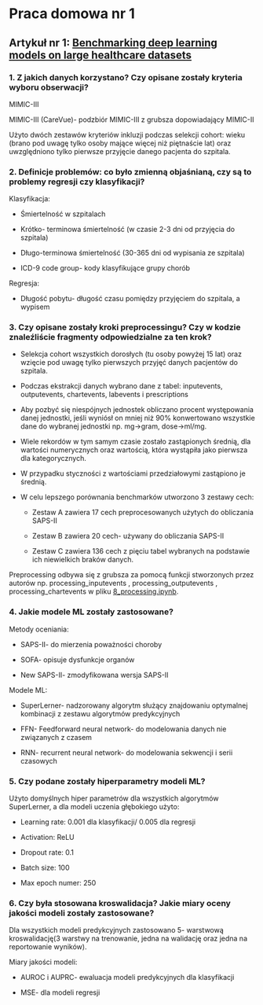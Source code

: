 # Praca domowa nr 1
## Artykuł nr 1: [Benchmarking deep learning models on large healthcare datasets](https://www.sciencedirect.com/science/article/pii/S1532046418300716)
### 1. Z jakich danych korzystano? Czy opisane zostały kryteria wyboru obserwacji? 

   MIMIC-III 

   MIMIC-III (CareVue)- podzbiór MIMIC-III z grubsza dopowiadający MIMIC-II 

   Użyto dwóch zestawów kryteriów inkluzji podczas selekcji cohort: wieku (brano pod uwagę tylko osoby mające więcej niż piętnaście lat) oraz uwzględniono tylko pierwsze przyjęcie danego pacjenta do szpitala. 

### 2. Definicje problemów: co było zmienną objaśnianą, czy są to problemy regresji czy klasyfikacji? 

   Klasyfikacja: 

   * Śmiertelność w szpitalach  

   * Krótko- terminowa śmiertelność (w czasie 2-3 dni od przyjęcia do szpitala) 

   * Długo-terminowa śmiertelność (30-365 dni od wypisania ze szpitala) 

   * ICD-9 code group- kody klasyfikujące grupy chorób  

   Regresja: 

   * Długość pobytu- długość czasu pomiędzy przyjęciem do szpitala, a wypisem 

 

### 3. Czy opisane zostały kroki preprocessingu? Czy w kodzie znaleźliście fragmenty odpowiedzialne za ten krok? 

   * Selekcja cohort wszystkich dorosłych (tu osoby powyżej 15 lat) oraz wzięcie pod uwagę tylko pierwszych przyjęć danych pacjentów do szpitala. 

   * Podczas ekstrakcji danych wybrano dane z tabel: inputevents, outputevents, chartevents, labevents i prescriptions 

   * Aby pozbyć się niespójnych jednostek obliczano procent występowania danej jednostki, jeśli wyniósł on mniej niż 90% konwertowano wszystkie dane do wybranej jednostki np. mg->gram, dose->ml/mg. 

   * Wiele rekordów w tym samym czasie zostało zastąpionych średnią, dla wartości numerycznych oraz wartością, która wystąpiła jako pierwsza dla kategorycznych. 

   * W przypadku styczności z wartościami przedziałowymi zastąpiono je średnią. 
   
   * W celu lepszego porównania benchmarków utworzono 3 zestawy cech: 

       * Zestaw A zawiera 17 cech preprocesowanych użytych do obliczania SAPS-II  

       * Zestaw B zawiera 20 cech- używany do obliczania SAPS-II 

       * Zestaw C zawiera 136 cech z pięciu tabel wybranych na podstawie ich niewielkich braków danych. 

   Preprocessing odbywa się z grubsza za pomocą funkcji stworzonych przez autorów np. processing_inputevents , processing_outputevents , processing_chartevents w pliku [8_processing.ipynb](https://github.com/USC-Melady/Benchmarking_DL_MIMICIII/blob/master/Codes/mimic3_mvcv/8_processing.ipynb).

 

### 4. Jakie modele ML zostały zastosowane? 

   Metody oceniania: 

   * SAPS-II- do mierzenia poważności choroby 

   * SOFA- opisuje dysfunkcje organów 

   * New SAPS-II- zmodyfikowana wersja SAPS-II 

   Modele ML: 

   * SuperLerner- nadzorowany algorytm służący znajdowaniu optymalnej kombinacji z zestawu algorytmów predykcyjnych 

   * FFN- Feedforward neural network- do modelowania danych nie związanych z czasem 

   * RNN- recurrent neural network- do modelowania sekwencji i serii czasowych 

### 5. Czy podane zostały hiperparametry modeli ML? 

   Użyto domyślnych hiper parametrów  dla wszystkich algorytmów SuperLerner, a dla modeli uczenia głębokiego użyto:  

   * Learning rate: 0.001 dla klasyfikacji/ 0.005 dla regresji 

   * Activation: ReLU 

   * Dropout rate: 0.1 

   * Batch size: 100 

   * Max epoch numer: 250 

 

 

### 6. Czy była stosowana kroswalidacja? Jakie miary oceny jakości modeli zostały zastosowane? 

   Dla wszystkich modeli predykcyjnych zastosowano 5- warstwową kroswalidację(3 warstwy na trenowanie, jedna na walidację oraz jedna na reportowanie wyników). 

   Miary jakości modeli: 

   * AUROC i AUPRC- ewaluacja modeli predykcyjnych dla klasyfikacji 

   * MSE- dla modeli regresji 
